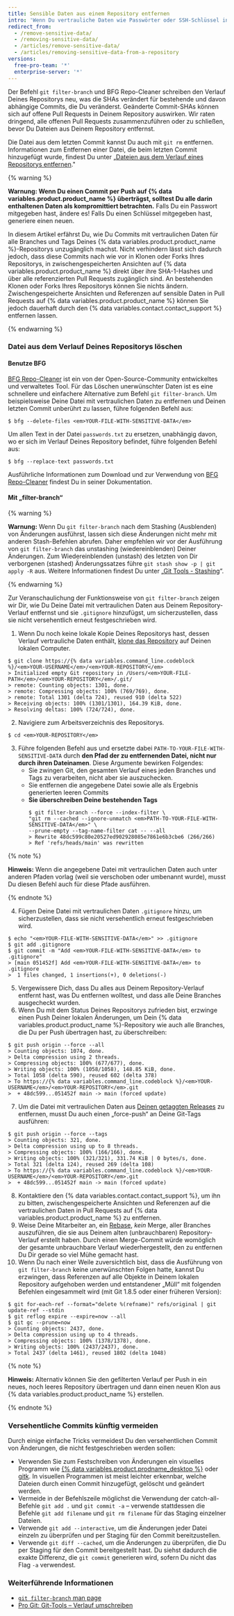 ```yaml
---
title: Sensible Daten aus einem Repository entfernen
intro: 'Wenn Du vertrauliche Daten wie Passwörter oder SSH-Schlüssel in ein Git-Repository überträgst, kannst Du diese aus dem Verlauf entfernen. Zum vollständigen Entfernen unerwünschter Dateien aus dem Verlauf eines Repositorys kannst Du den Befehl ''git filter-branch'' oder das Open-Source-Tool BFG Repo-Cleaner verwenden.'
redirect_from:
  - /remove-sensitive-data/
  - /removing-sensitive-data/
  - /articles/remove-sensitive-data/
  - /articles/removing-sensitive-data-from-a-repository
versions:
  free-pro-team: '*'
  enterprise-server: '*'
---
```


Der Befehl `git filter-branch` und BFG Repo-Cleaner schreiben den Verlauf Deines Repositorys neu, was die SHAs verändert für bestehende und davon abhängige Commits, die Du veränderst. Geänderte Commit-SHAs können sich auf offene Pull Requests in Deinem Repository auswirken. Wir raten dringend, alle offenen Pull Requests zusammenzuführen oder zu schließen, bevor Du Dateien aus Deinem Repository entfernst.

Die Datei aus dem letzten Commit kannst Du auch mit `git rm` entfernen. Informationen zum Entfernen einer Datei, die beim letzten Commit hinzugefügt wurde, findest Du unter „[Dateien aus dem Verlauf eines Repositorys entfernen](/articles/removing-files-from-a-repository-s-history)."

{% warning %}

**Warnung: Wenn Du einen Commit per Push auf {% data variables.product.product_name %} überträgst, solltest Du alle darin enthaltenen Daten als kompromittiert betrachten.** Falls Du ein Passwort mitgegeben hast, ändere es! Falls Du einen Schlüssel mitgegeben hast, generiere einen neuen.

In diesem Artikel erfährst Du, wie Du Commits mit vertraulichen Daten für alle Branches und Tags Deines {% data variables.product.product_name %}-Repositorys unzugänglich machst. Nicht verhindern lässt sich dadurch jedoch, dass diese Commits nach wie vor in Klonen oder Forks Ihres Repositorys, in zwischengespeicherten Ansichten auf {% data variables.product.product_name %} direkt über ihre SHA-1-Hashes und über alle referenzierten Pull Requests zugänglich sind. An bestehenden Klonen oder Forks Ihres Repositorys können Sie nichts ändern. Zwischengespeicherte Ansichten und Referenzen auf sensible Daten in Pull Requests auf {% data variables.product.product_name %} können Sie jedoch dauerhaft durch den {% data variables.contact.contact_support %} entfernen lassen.

{% endwarning %}

### Datei aus dem Verlauf Deines Repositorys löschen

#### Benutze BFG

[BFG Repo-Cleaner](http://rtyley.github.io/bfg-repo-cleaner/) ist ein von der Open-Source-Community entwickeltes und verwaltetes Tool. Für das Löschen unerwünschter Daten ist es eine schnellere und einfachere Alternative zum Befehl `git filter-branch`. Um beispielsweise Deine Datei mit vertraulichen Daten zu entfernen und Deinen letzten Commit unberührt zu lassen, führe folgenden Befehl aus:

```shell
$ bfg --delete-files <em>YOUR-FILE-WITH-SENSITIVE-DATA</em>
```

Um allen Text in der Datei `passwords.txt` zu ersetzen, unabhängig davon, wo er sich im Verlauf Deines Repository befindet, führe folgenden Befehl aus:

```shell
$ bfg --replace-text passwords.txt
```

Ausführliche Informationen zum Download und zur Verwendung von [BFG Repo-Cleaner](http://rtyley.github.io/bfg-repo-cleaner/) findest Du in seiner Dokumentation.

#### Mit „filter-branch“

{% warning %}

**Warnung:** Wenn Du `git filter-branch` nach dem Stashing (Ausblenden) von Änderungen ausführst, lassen sich diese Änderungen nicht mehr mit anderen Stash-Befehlen abrufen. Daher empfehlen wir vor der Ausführung von `git filter-branch` das unstashing (wiedereinblenden) Deiner Änderungen. Zum Wiedereinblenden (unstash) des letzten von Dir verborgenen (stashed) Änderungssatzes führe `git stash show -p | git apply -R` aus. Weitere Informationen findest Du unter „[Git Tools - Stashing](https://git-scm.com/book/en/v1/Git-Tools-Stashing)“.

{% endwarning %}

Zur Veranschaulichung der Funktionsweise von `git filter-branch` zeigen wir Dir, wie Du Deine Datei mit vertraulichen Daten aus Deinem Repository-Verlauf entfernst und sie `.gitignore` hinzufügst, um sicherzustellen, dass sie nicht versehentlich erneut festgeschrieben wird.

1. Wenn Du noch keine lokale Kopie Deines Repositorys hast, dessen Verlauf vertrauliche Daten enthält, [klone das Repository](/articles/cloning-a-repository/) auf Deinen lokalen Computer.
  ```shell
  $ git clone https://{% data variables.command_line.codeblock %}/<em>YOUR-USERNAME</em>/<em>YOUR-REPOSITORY</em>
  > Initialized empty Git repository in /Users/<em>YOUR-FILE-PATH</em>/<em>YOUR-REPOSITORY</em>/.git/
  > remote: Counting objects: 1301, done.
  > remote: Compressing objects: 100% (769/769), done.
  > remote: Total 1301 (delta 724), reused 910 (delta 522)
  > Receiving objects: 100% (1301/1301), 164.39 KiB, done.
  > Resolving deltas: 100% (724/724), done.
  ```
2. Navigiere zum Arbeitsverzeichnis des Repositorys.
  ```shell
  $ cd <em>YOUR-REPOSITORY</em>
  ```
3. Führe folgenden Befehl aus und ersetzte dabei `PATH-TO-YOUR-FILE-WITH-SENSITIVE-DATA` durch **den Pfad der zu entfernenden Datei, nicht nur durch ihren Dateinamen**. Diese Argumente bewirken Folgendes:
    - Sie zwingen Git, den gesamten Verlauf eines jeden Branches und Tags zu verarbeiten, nicht aber sie auszuchecken.
    - Sie entfernen die angegebene Datei sowie alle als Ergebnis generierten leeren Commits
    - **Sie überschreiben Deine bestehenden Tags**
        ```shell
        $ git filter-branch --force --index-filter \
        "git rm --cached --ignore-unmatch <em>PATH-TO-YOUR-FILE-WITH-SENSITIVE-DATA</em>" \
        --prune-empty --tag-name-filter cat -- --all
        > Rewrite 48dc599c80e20527ed902928085e7861e6b3cbe6 (266/266)
        > Ref 'refs/heads/main' was rewritten
        ```

  {% note %}

  **Hinweis:** Wenn die angegebene Datei mit vertraulichen Daten auch unter anderen Pfaden vorlag (weil sie verschoben oder umbenannt wurde), musst Du diesen Befehl auch für diese Pfade ausführen.

  {% endnote %}

4. Fügen Deine Datei mit vertraulichen Daten `.gitignore` hinzu, um sicherzustellen, dass sie nicht versehentlich erneut festgeschrieben wird.

  ```shell
  $ echo "<em>YOUR-FILE-WITH-SENSITIVE-DATA</em>" >> .gitignore
  $ git add .gitignore
  $ git commit -m "Add <em>YOUR-FILE-WITH-SENSITIVE-DATA</em> to .gitignore"
  > [main 051452f] Add <em>YOUR-FILE-WITH-SENSITIVE-DATA</em> to .gitignore
  >  1 files changed, 1 insertions(+), 0 deletions(-)
  ```
5. Vergewissere Dich, dass Du alles aus Deinem Repository-Verlauf entfernt hast, was Du entfernen wolltest, und dass alle Deine Branches ausgecheckt wurden.
6. Wenn Du mit dem Status Deines Repositorys zufrieden bist, erzwinge einen Push Deiner lokalen Änderungen, um Dein {% data variables.product.product_name %}-Repository wie auch alle Branches, die Du per Push übertragen hast, zu überschreiben:
  ```shell
  $ git push origin --force --all
  > Counting objects: 1074, done.
  > Delta compression using 2 threads.
  > Compressing objects: 100% (677/677), done.
  > Writing objects: 100% (1058/1058), 148.85 KiB, done.
  > Total 1058 (delta 590), reused 602 (delta 378)
  > To https://{% data variables.command_line.codeblock %}/<em>YOUR-USERNAME</em>/<em>YOUR-REPOSITORY</em>.git
  >  + 48dc599...051452f main -> main (forced update)
  ```
7. Um die Datei mit vertraulichen Daten aus [Deinen getaggten Releases](/articles/about-releases) zu entfernen, musst Du auch einen „force-push“ an Deine Git-Tags ausführen:
  ```shell
  $ git push origin --force --tags
  > Counting objects: 321, done.
  > Delta compression using up to 8 threads.
  > Compressing objects: 100% (166/166), done.
  > Writing objects: 100% (321/321), 331.74 KiB | 0 bytes/s, done.
  > Total 321 (delta 124), reused 269 (delta 108)
  > To https://{% data variables.command_line.codeblock %}/<em>YOUR-USERNAME</em>/<em>YOUR-REPOSITORY</em>.git
  >  + 48dc599...051452f main -> main (forced update)
  ```
8. Kontaktiere den {% data variables.contact.contact_support %}, um ihn zu bitten, zwischengespeicherte Ansichten und Referenzen auf die vertraulichen Daten in Pull Requests auf {% data variables.product.product_name %} zu entfernen.
9. Weise Deine Mitarbeiter an, ein [Rebase](https://git-scm.com/book/en/Git-Branching-Rebasing), *kein* Merge, aller Branches auszuführen, die sie aus Deinem alten (unbrauchbaren) Repository-Verlauf erstellt haben. Durch einen Merge-Commit würde womöglich der gesamte unbrauchbare Verlauf wiederhergestellt, den zu entfernen Du Dir gerade so viel Mühe gemacht hast.
10. Wenn Du nach einer Weile zuversichtlich bist, dass die Ausführung von `git filter-branch` keine unerwünschten Folgen hatte, kannst Du erzwingen, dass Referenzen auf alle Objekte in Deinem lokalen Repository aufgehoben werden und entstandener „Müll“ mit folgenden Befehlen eingesammelt wird (mit Git 1.8.5 oder einer früheren Version):
  ```shell
  $ git for-each-ref --format="delete %(refname)" refs/original | git update-ref --stdin
  $ git reflog expire --expire=now --all
  $ git gc --prune=now
  > Counting objects: 2437, done.
  > Delta compression using up to 4 threads.
  > Compressing objects: 100% (1378/1378), done.
  > Writing objects: 100% (2437/2437), done.
  > Total 2437 (delta 1461), reused 1802 (delta 1048)
  ```
  {% note %}

   **Hinweis:** Alternativ können Sie den gefilterten Verlauf per Push in ein neues, noch leeres Repository übertragen und dann einen neuen Klon aus {% data variables.product.product_name %} erstellen.

  {% endnote %}

### Versehentliche Commits künftig vermeiden

Durch einige einfache Tricks vermeidest Du den versehentlichen Commit von Änderungen, die nicht festgeschrieben werden sollen:

- Verwenden Sie zum Festschreiben von Änderungen ein visuelles Programm wie [{% data variables.product.prodname_desktop %}](https://desktop.github.com/) oder [gitk](https://git-scm.com/docs/gitk). In visuellen Programmen ist meist leichter erkennbar, welche Dateien durch einen Commit hinzugefügt, gelöscht und geändert werden.
- Vermeide in der Befehlszeile möglichst die Verwendung der catch-all-Befehle `git add .` und `git commit -a` – verwende stattdessen die Befehle `git add filename` und `git rm filename` für das Staging einzelner Dateien.
- Verwende `git add --interactive`, um die Änderungen jeder Datei einzeln zu überprüfen und per Staging für den Commit bereitzustellen.
- Verwende `git diff --cached`, um die Änderungen zu überprüfen, die Du per Staging für den Commit bereitgestellt hast. Du siehst dadurch die exakte Differenz, die `git commit` generieren wird, sofern Du nicht das Flag `-a` verwendest.

### Weiterführende Informationen

- [`git filter-branch` man page](https://git-scm.com/docs/git-filter-branch)
- [Pro Git: Git-Tools – Verlauf umschreiben](https://git-scm.com/book/en/Git-Tools-Rewriting-History)
